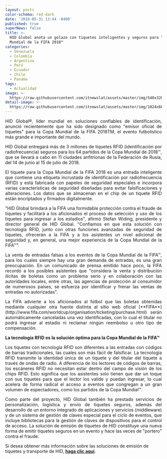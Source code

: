 ```yaml
---
layout: posts
color-schema: red-dark
date: '2018-05-31 13:44 -0400'
published: true
superNews: false
title: >-
  HID Global anota un golazo con tiquetes inteligentes y seguros para la Copa
  Mundial de la FIFA 2018™
categories:
  - Venezuela
  - Colombia
  - Argentina
  - Perú
  - Ecuador
  - Chile
  - Panama
tags:
  - Actualidad
image: >-
  https://raw.githubusercontent.com/itnewslat/assets/master/img/540x320/Ticket-Fifa-p.jpg
detail-image: >-
  https://raw.githubusercontent.com/itnewslat/assets/master/img/1024x680/Ticket-Fifa-g.jpg
---
```

<p style="text-align: justify;">HID Global®, líder mundial en soluciones confiables de identificación, anunció recientemente que ha sido designado como "emisor oficial de tiquetes" para la Copa Mundial de la FIFA 2018TM, el evento futbolístico más grande e importante del mundo.</p>

<p style="text-align: justify;">HID Global entregará más de 3 millones de tiquetes RFID (identificación por radiofrecuencia) seguros para los 64 partidos de la Copa Mundial de 2018™, que se llevará a cabo en 11 ciudades anfitrionas de la Federación de Rusia, del 14 de junio al 15 de julio de 2018.</p>  

<p style="text-align: justify;">El tiquete para la Copa Mundial de la FIFA 2018 es una entrada inteligente que contiene una etiqueta incrustada de identificación por radiofrecuencia (RFID) y está fabricada con papeles de seguridad especiales e incorpora varias características de seguridad diseñadas para evitar falsificaciones y alteraciones. Los datos que se almacenan en el chip de un tiquete RFID están encriptados y firmados digitalmente.</p>  

<p style="text-align: justify;">"HID Global brindará a la FIFA una formidable protección contra el fraude de tiquetes y facilitará a los aficionados el proceso de selección y uso de los tiquetes para ingresar a los estadios", afirmó Stefan Widing, presidente y director general de HID Global. "Confiamos en que esta solución con tecnología RFID, junto con otras funciones avanzadas de seguridad de tiquetes, ofrecerán a la FIFA y a los asistentes un nivel adicional de seguridad y, en general, una mejor experiencia de la Copa Mundial de la FIFA™".</p>

<p style="text-align: justify;">La venta de entradas falsas a los eventos de la Copa Mundial de la FIFA™, para los cuales siempre hay una gran demanda de entradas, es una gran preocupación. En un comunicado de prensa emitido hace poco, la FIFA recordó a los posibles asistentes que "considera la venta y distribución ilícitas de boletas como un problema serio y en colaboración con las autoridades locales, entre otras, las agencias de protección al consumidor de numerosos países, se esfuerza por identificar y frenar las ventas de entradas no autorizadas". </p>

<p style="text-align: justify;">La FIFA advierte a los aficionados al fútbol que las boletas obtenidas mediante cualquier otra fuente distinta al sitio web oficial [**FIFA**](http://www.fifa.com/worldcup/organisation/ticketing/purchase.html) serán automáticamente canceladas una vez identificadas, con lo cual el titular no podrá ingresar al estadio ni reclamar ningún reembolso u otro tipo de compensación.</p> 

**La tecnología RFID es la solución óptima para la Copa Mundial de la FIFA™**

<p style="text-align: justify;">Los tiquetes con tecnología RFID son diferentes a las entradas con códigos de barras tradicionales, las cuales son más fácil de falsificar. La tecnología RFID transmite la identidad única de un tiquete y del titular del tiquete a través de ondas de radio. A diferencia de los lectores de códigos de barras, los escáneres RFID no necesitan estar dentro del campo de visión de los chips RFID. Esto significa que los asistentes solo tienen que dar un toque con sus tiquetes para que el lector los valide y puedan ingresar, lo cual acelera de forma radical el acceso a eventos que congregan a un gran volumen de espectadores, como los partidos de la Copa Mundial™.</p>

<p style="text-align: justify;">Como parte del proyecto, HID Global también ha prestado servicios de personalización, logística y envío de tiquetes seguros, además del desarrollo de un entorno integrado de aplicaciones y servicios (middleware) y de un sistema de gestión de claves especial para el ciclo de eventos, que incluye bibliotecas para la gestión de claves de dispositivos para el control de acceso. La solución de emisión de tiquetes de HID constituye una nueva forma de emitir tiquetes seguros en un evento y hace las veces de "portero" contra el fraude.</p>

Si desea obtener más información sobre las soluciones de emisión de tiquetes y transporte de HID, [**haga clic aquí**](https://www.hidglobal.com/solutions/sports-events/ticketing-services-support).